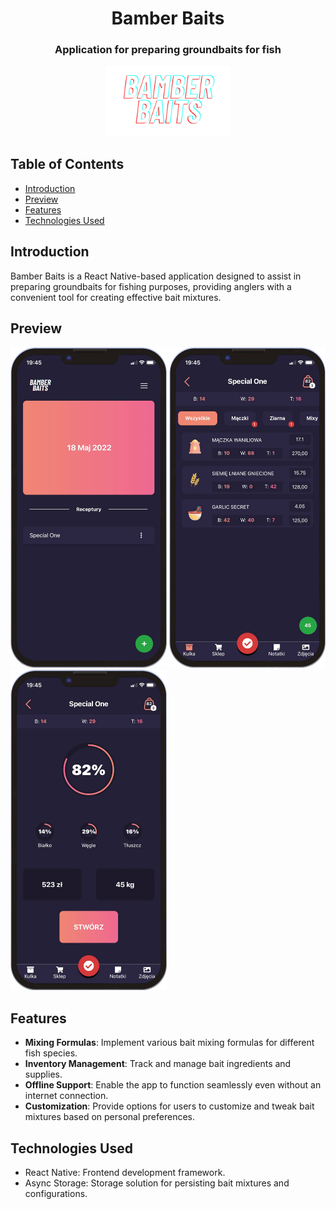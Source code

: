 <div align="center">
  <h1>Bamber Baits</h1>
  <h3>Application for preparing groundbaits for fish</h3>
  <img src='https://raw.githubusercontent.com/lukasgola/bamber-baits/main/images/logo.png' width=200 />
</div>

## Table of Contents
- [Introduction](#introduction)
- [Preview](#preview)
- [Features](#features)
- [Technologies Used](#technologies-used)

## Introduction
Bamber Baits is a React Native-based application designed to assist in preparing groundbaits for fishing purposes, providing anglers with a convenient tool for creating effective bait mixtures.

## Preview
<div>
  <img src='https://github.com/lukasgola/bamber-baits/blob/main/assets/pro2_1.png' width=250 />
  <img src='https://github.com/lukasgola/bamber-baits/blob/main/assets/pro2_2.png' width=250 />
  <img src='https://github.com/lukasgola/bamber-baits/blob/main/assets/pro2_3.png' width=250 />
</div>

## Features
- **Mixing Formulas**: Implement various bait mixing formulas for different fish species.
- **Inventory Management**: Track and manage bait ingredients and supplies.
- **Offline Support**: Enable the app to function seamlessly even without an internet connection.
- **Customization**: Provide options for users to customize and tweak bait mixtures based on personal preferences.

## Technologies Used
- React Native: Frontend development framework.
- Async Storage: Storage solution for persisting bait mixtures and configurations.
